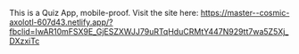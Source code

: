 This is a Quiz App, mobile-proof. Visit the site here:
https://master--cosmic-axolotl-607d43.netlify.app/?fbclid=IwAR10mFSX9E_GjESZXWJJ79uRTqHduCRMtY447N929tt7wa5Z5Xj_DXzxiTc

